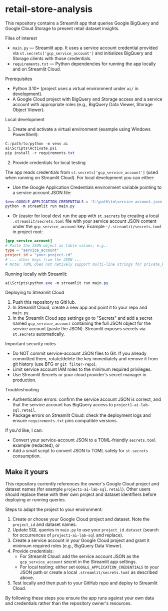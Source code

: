 # retail-store-analysis

This repository contains a Streamlit app that queries Google BigQuery and Google Cloud Storage to present retail dataset insights.

Files of interest
- `main.py` — Streamlit app. It uses a service account credential provided via `st.secrets['gcp_service_account']` and initializes BigQuery and Storage clients with those credentials.
- `requirements.txt` — Python dependencies for running the app locally and on Streamlit Cloud.

Prerequisites
- Python 3.10+ (project uses a virtual environment under `ai/` in development).
- A Google Cloud project with BigQuery and Storage access and a service account with appropriate roles (e.g., BigQuery Data Viewer, Storage Object Viewer).

Local development
1. Create and activate a virtual environment (example using Windows PowerShell):

```powershell
C:/path/to/python -m venv ai
ai\Scripts\Activate.ps1
pip install -r requirements.txt
```

2. Provide credentials for local testing

The app reads credentials from `st.secrets['gcp_service_account']` (used when running on Streamlit Cloud). For local development you can either:

- Use the Google Application Credentials environment variable pointing to a service account JSON file:

```powershell
$env:GOOGLE_APPLICATION_CREDENTIALS = 'C:\path\to\service-account.json'
python -m streamlit run main.py
```

- Or (easier for local dev) run the app with `st.secrets` by creating a local `.streamlit/secrets.toml` file with your service account JSON content under the `gcp_service_account` key. Example `~/.streamlit/secrets.toml` in project root:

```toml
[gcp_service_account]
# Paste the JSON object as table values, e.g.:
type = "service_account"
project_id = "your-project-id"
# ... other keys from the JSON ...
# Note: TOML does not natively support multi-line strings for private_key easily; instead use a single-line escaped string or set GOOGLE_APPLICATION_CREDENTIALS env var locally.
```

Running locally with Streamlit:

```powershell
ai\Scripts\python.exe -m streamlit run main.py
```

Deploying to Streamlit Cloud
1. Push this repository to GitHub.
2. In Streamlit Cloud, create a new app and point it to your repo and `main.py`.
3. In the Streamlit Cloud app settings go to "Secrets" and add a secret named `gcp_service_account` containing the full JSON object for the service account (paste the JSON). Streamlit exposes secrets via `st.secrets` automatically.

Important security notes
- Do NOT commit service-account JSON files to Git. If you already committed them, rotate/delete the key immediately and remove it from git history (use BFG or `git filter-repo`).
- Limit service account IAM roles to the minimum required privileges.
- Use Streamlit Secrets or your cloud provider's secret manager in production.

Troubleshooting
- Authentication errors: confirm the service account JSON is correct, and that the service account has BigQuery access to `project1-ai-lab-sql.retail`.
- Package errors on Streamlit Cloud: check the deployment logs and ensure `requirements.txt` pins compatible versions.

If you'd like, I can:
- Convert your service-account JSON to a TOML-friendly `secrets.toml` example (redacted), or
- Add a small script to convert JSON to TOML safely for `st.secrets` consumption.

Make it yours
-----------
This repository currently references the owner's Google Cloud project and dataset names (for example `project1-ai-lab-sql.retail`). Other users should replace these with their own project and dataset identifiers before deploying or running queries.

Steps to adapt the project to your environment:

1. Create or choose your Google Cloud project and dataset. Note the `project_id` and dataset names.
2. Update SQL queries in `main.py` to use your `project_id.dataset` (search for occurrences of `project1-ai-lab-sql` and replace).
3. Create a service account in your Google Cloud project and grant it minimum required roles (e.g., BigQuery Data Viewer).
4. Provide credentials:
	- For Streamlit Cloud: add the service account JSON as the `gcp_service_account` secret in the Streamlit app settings.
	- For local testing: either set `GOOGLE_APPLICATION_CREDENTIALS` to your JSON path or create a local `.streamlit/secrets.toml` as described above.
5. Test locally and then push to your GitHub repo and deploy to Streamlit Cloud.

By following these steps you ensure the app runs against your own data and credentials rather than the repository owner's resources.
